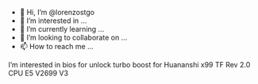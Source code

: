 - 👋 Hi, I’m @lorenzostgo
- 👀 I’m interested in ...
- 🌱 I’m currently learning ...
- 💞️ I’m looking to collaborate on ...
- 📫 How to reach me ...

<!---
lorenzostgo/lorenzostgo is a ✨ special ✨ repository because its `README.md` (this file) appears on your GitHub profile.
You can click the Preview link to take a look at your changes.
--->
I’m interested in bios for unlock turbo boost for Huananshi x99 TF Rev 2.0 CPU E5 V2699 V3
